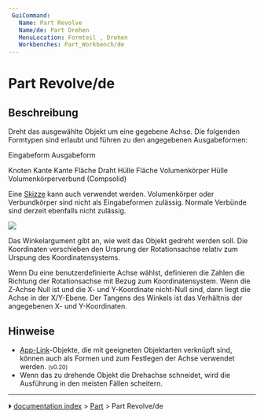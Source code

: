 ```yaml
---
 GuiCommand:
   Name: Part Revolve
   Name/de: Part Drehen
   MenuLocation: Formteil , Drehen
   Workbenches: Part_Workbench/de
---
```


# Part Revolve/de

## Beschreibung

Dreht das ausgewählte Objekt um eine gegebene Achse. Die folgenden Formtypen sind erlaubt und führen zu den angegebenen Ausgabeformen:

  Eingabeform   Ausgabeform
   
  Knoten        Kante
  Kante         Fläche
  Draht         Hülle
  Fläche        Volumenkörper
  Hülle         Volumenkörperverbund (Compsolid)

Eine [Skizze](Sketcher_Workbench/de.md) kann auch verwendet werden. Volumenkörper oder Verbundkörper sind nicht als Eingabeformen zulässig. Normale Verbünde sind derzeit ebenfalls nicht zulässig.

![](images/Dialog-revolve.png )

Das Winkelargument gibt an, wie weit das Objekt gedreht werden soll. Die Koordinaten verschieben den Ursprung der Rotationsachse relativ zum Urspung des Koordinatensystems.

Wenn Du eine benutzerdefinierte Achse wählst, definieren die Zahlen die Richtung der Rotationsachse mit Bezug zum Koordinatensystem. Wenn die Z-Achse Null ist und die X- und Y-Koordinate nicht-Null sind, dann liegt die Achse in der X/Y-Ebene. Der Tangens des Winkels ist das Verhältnis der angegebenen X- und Y-Koordinaten.

## Hinweise

-   [App-Link](App_Link/de.md)-Objekte, die mit geeigneten Objektarten verknüpft sind, können auch als Formen und zum Festlegen der Achse verwendet werden. <small>(v0.20)</small> 
-   Wenn das zu drehende Objekt die Drehachse schneidet, wird die Ausführung in den meisten Fällen scheitern.



---
⏵ [documentation index](../README.md) > [Part](Part_Workbench.md) > Part Revolve/de
